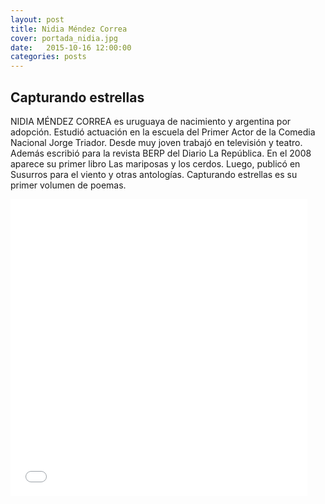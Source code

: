 ```yaml
---
layout: post
title: Nidia Méndez Correa
cover: portada_nidia.jpg
date:   2015-10-16 12:00:00
categories: posts
---
```


## Capturando estrellas

NIDIA MÉNDEZ CORREA es uruguaya de nacimiento y argentina por adopción. Estudió actuación en la escuela del Primer Actor de la Comedia Nacional Jorge Triador. Desde muy joven trabajó en televisión y teatro. Además escribió para la revista BERP del Diario La República.
En el 2008 aparece su primer libro Las mariposas y los cerdos. Luego, publicó en Susurros para el viento y otras antologías. Capturando estrellas es su primer volumen de poemas.


<iframe width="475" height="475" src="/images/foto_nidia.jpg" frameborder="0"></iframe>


